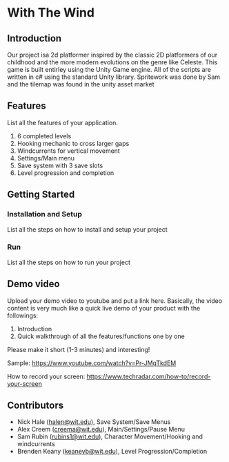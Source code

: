 # With The Wind

## Introduction

Our project isa 2d platformer inspired by the classic 2D platformers of our childhood and the more modern evolutions on the genre like Celeste.
This game is built entirley using the Unity Game engine. All of the scripts are written in c# using the standard Unity library. Spritework was done by Sam and the tilemap was found in the unity asset market

## Features
List all the features of your application.
1. 6 completed levels
2. Hooking mechanic to cross larger gaps
3. Windcurrents for vertical movement
4. Settings/Main menu
5. Save system with 3 save slots
6. Level progression and completion

## Getting Started
### Installation and Setup
List all the steps on how to install and setup your project
### Run
List all the steps on how to run your project

## Demo video

Upload your demo video to youtube and put a link here. Basically, the video content is very much like a quick live demo of your product with the followings:
1. Introduction
2. Quick walkthrough of all the features/functions one by one

Please make it short (1-3 minutes) and interesting!

Sample: https://www.youtube.com/watch?v=Pr-JMqTkdEM

How to record your screen: https://www.techradar.com/how-to/record-your-screen

## Contributors

* Nick Hale (halen@wit.edu), Save System/Save Menus
* Alex Creem (creema@wit.edu), Main/Settings/Pause Menu
* Sam Rubin (rubins1@wit.edu), Character Movement/Hooking and windcurrents
* Brenden Keany (keaneyb@wit.edu), Level Progression/Completion


